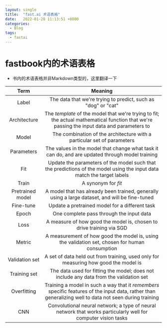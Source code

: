 ```yaml
---
layout: single
title:  "fast.ai 术语表格"
date:   2022-01-28 11:13:51 +0800
categories:
  - Blog
tags:
  - fastai
---
```


# fastbook内的术语表格

- 书内的术语表格并非Markdown类型的，这里翻译一下

| Term | Meaning
|:-:|:-:
|Label | The data that we're trying to predict, such as "dog" or "cat"
|Architecture | The _template_ of the model that we're trying to fit; the actual mathematical function that we're passing the input data and parameters to
|Model | The combination of the architecture with a particular set of parameters
|Parameters | The values in the model that change what task it can do, and are updated through model training
|Fit | Update the parameters of the model such that the predictions of the model using the input data match the target labels
|Train | A synonym for _fit_
|Pretrained model | A model that has already been trained, generally using a large dataset, and will be fine-tuned
|Fine-tune | Update a pretrained model for a different task
|Epoch | One complete pass through the input data
|Loss | A measure of how good the model is, chosen to drive training via SGD
|Metric | A measurement of how good the model is, using the validation set, chosen for human consumption
|Validation set | A set of data held out from training, used only for measuring how good the model is
|Training set | The data used for fitting the model; does not include any data from the validation set
|Overfitting | Training a model in such a way that it _remembers_ specific features of the input data, rather than generalizing well to data not seen during training
|CNN | Convolutional neural network; a type of neural network that works particularly well for computer vision tasks